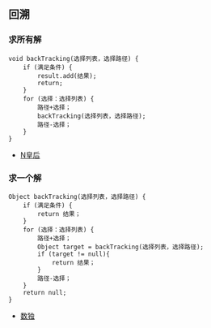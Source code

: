 ## 回溯 ##
### 求所有解 ###
```
void backTracking(选择列表，选择路径) {
    if (满足条件) {
        result.add(结果);
        return;
    }
    for (选择：选择列表) {
        路径+选择；
        backTracking(选择列表，选择路径);
        路径-选择；
    }
}
```

- [N皇后](../src/backtracking/NQueens.java)

### 求一个解 ###
```
Object backTracking(选择列表，选择路径) {
    if (满足条件) {
        return 结果；
    }
    for (选择：选择列表) {
        路径+选择；
        Object target = backTracking(选择列表，选择路径);
		if (target != null){
			return 结果；
		}  
        路径-选择；
    }
	return null;
}
```
- [数独](../src/backtracking/SudokuSolver.java)